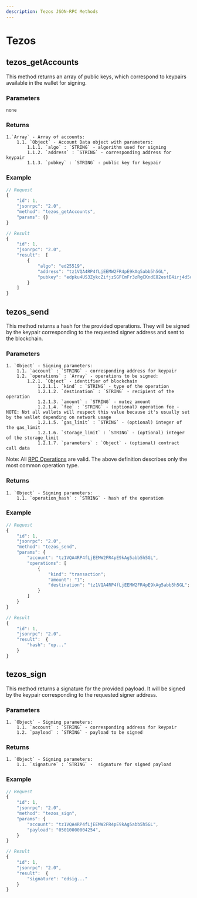 ```yaml
---
description: Tezos JSON-RPC Methods
---
```


# Tezos

## tezos_getAccounts

This method returns an array of public keys, which correspond to keypairs available in the wallet for signing.

### Parameters

    none

### Returns

    1.`Array` - Array of accounts:
    	1.1. `Object` - Account Data object with parameters:
    		1.1.1. `algo` : `STRING` - algorithm used for signing
    		1.1.2. `address` : `STRING` - corresponding address for keypair
    		1.1.3. `pubkey` : `STRING` - public key for keypair

### Example

```javascript
// Request
{
    "id": 1,
    "jsonrpc": "2.0",
    "method": "tezos_getAccounts",
    "params": {}
}

// Result
{
    "id": 1,
    "jsonrpc": "2.0",
    "result":  [
        {
            "algo": "ed25519",
            "address": "tz1VQA4RP4fLjEEMW2FR4pE9kAg5abb5h5GL",
            "pubkey": "edpku4US3ZykcZifjzSGFCmFr3zRgCKndE82estE4irj4d5oqDNDvf"
        }
    ]
}
```

## tezos_send

This method returns a hash for the provided operations. They will be signed by the keypair corresponding to the requested signer address and sent to the blockchain.

### Parameters

    1. `Object` - Signing parameters:
    	1.1. `account` : `STRING` - corresponding address for keypair
    	1.2. `operations` : `Array` - operations to be signed:
    		1.2.1. `Object` - identifier of blockchain
                1.2.1.1. `kind` : `STRING` - type of the operation
                1.2.1.2. `destination` : `STRING` - recipient of the operation
                1.2.1.3. `amount` : `STRING` - mutez amount
                1.2.1.4. `fee` : `STRING` - (optional) operation fee - NOTE: Not all wallets will respect this value because it's usually set by the wallet depending on network usage
                1.2.1.5. `gas_limit` : `STRING` - (optional) integer of the gas_limit
                1.2.1.6. `storage_limit` : `STRING` - (optional) integer of the storage_limit
                1.2.1.7. `parameters` : `Object` - (optional) contract call data
                
Note: All [RPC Operations](https://github.com/ecadlabs/taquito/blob/4dc6c391047b977b11eb92c7f5a5bc508ca32f01/packages/taquito/src/operations/types.ts#L553C13-L567) are valid. The above definition describes only the most common operation type.

### Returns

    1. `Object` - Signing parameters:
    	1.1. `operation_hash` : `STRING` - hash of the operation

### Example

```javascript
// Request
{
    "id": 1,
    "jsonrpc": "2.0",
    "method": "tezos_send",
    "params": {
        "account": "tz1VQA4RP4fLjEEMW2FR4pE9kAg5abb5h5GL",
        "operations": [
            {
                "kind": "transaction";
                "amount": "1";
                "destination": "tz1VQA4RP4fLjEEMW2FR4pE9kAg5abb5h5GL";
            }
        ]
    }
}

// Result
{
    "id": 1,
    "jsonrpc": "2.0",
    "result":  {
        "hash": "op..."
    }
}
```

## tezos_sign

This method returns a signature for the provided payload. It will be signed by the keypair corresponding to the requested signer address.

### Parameters

    1. `Object` - Signing parameters:
    	1.1. `account` : `STRING` - corresponding address for keypair
    	1.2. `payload` : `STRING` - payload to be signed

### Returns

    1. `Object` - Signing parameters:
    	1.1. `signature` : `STRING` -  signature for signed payload

### Example

```javascript
// Request
{
    "id": 1,
    "jsonrpc": "2.0",
    "method": "tezos_sign",
    "params": {
        "account": "tz1VQA4RP4fLjEEMW2FR4pE9kAg5abb5h5GL",
        "payload": "05010000004254",
    }
}

// Result
{
    "id": 1,
    "jsonrpc": "2.0",
    "result":  {
        "signature": "edsig..."
    }
}
```
